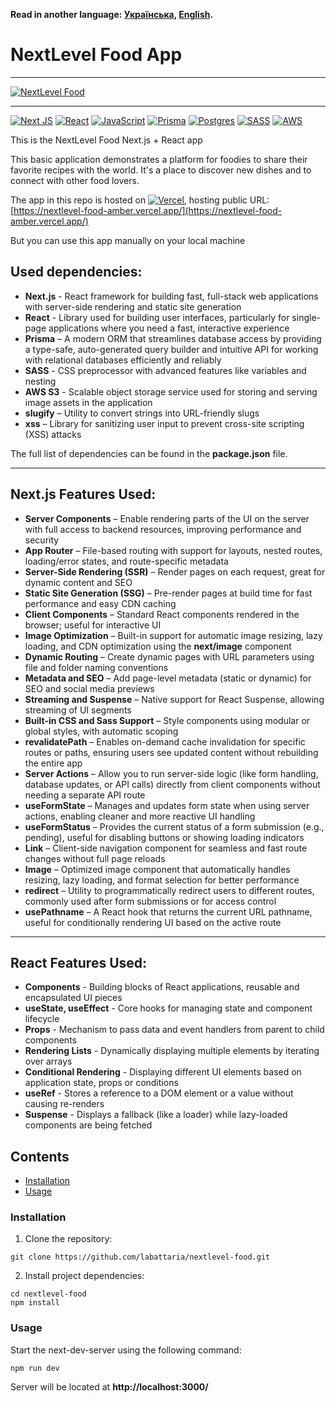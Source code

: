 **Read in another language: [Українська](README.ukr.md), [English](README.md).**

# NextLevel Food App

---

[![NextLevel Food](https://i.gyazo.com/862ec76025b2de049fd37d5c98ccd97d.gif)](https://gyazo.com/862ec76025b2de049fd37d5c98ccd97d)

---

[![Next JS](https://img.shields.io/badge/Next-black?style=for-the-badge&logo=next.js&logoColor=white)](#)
[![React](https://img.shields.io/badge/react-%2320232a.svg?style=for-the-badge&logo=react&logoColor=%2361DAFB)](#)
[![JavaScript](https://img.shields.io/badge/JavaScript-323330?style=for-the-badge&logo=javascript&logoColor=F7DF1E)](#)
[![Prisma](https://img.shields.io/badge/Prisma-3982CE?style=for-the-badge&logo=Prisma&logoColor=white)](#)
[![Postgres](https://img.shields.io/badge/postgres-%23316192.svg?style=for-the-badge&logo=postgresql&logoColor=white)](#)
[![SASS](https://img.shields.io/badge/SASS-hotpink.svg?style=for-the-badge&logo=SASS&logoColor=white)](#)
[![AWS](https://img.shields.io/badge/AWS-%23FF9900.svg?style=for-the-badge&logo=amazon-aws&logoColor=white)](#)

This is the NextLevel Food Next.js + React app

This basic application demonstrates a platform for foodies to share their favorite recipes with the world. It's a place to discover new dishes and to connect with other food lovers.

The app in this repo is hosted on [![Vercel](https://img.shields.io/badge/vercel-%23000000.svg?style=for-the-badge&logo=vercel&logoColor=white)](#), hosting public URL: [https://nextlevel-food-amber.vercel.app/](https://nextlevel-food-amber.vercel.app/)

But you can use this app manually on your local machine

## Used dependencies:

- **Next.js** - React framework for building fast, full-stack web applications with server-side rendering and static site generation
- **React** - Library used for building user interfaces, particularly for single-page applications where you need a fast, interactive experience
- **Prisma** – A modern ORM that streamlines database access by providing a type-safe, auto-generated query builder and intuitive API for working with relational databases efficiently and reliably
- **SASS** - CSS preprocessor with advanced features like variables and nesting
- **AWS S3** - Scalable object storage service used for storing and serving image assets in the application
- **slugify** – Utility to convert strings into URL-friendly slugs
- **xss** – Library for sanitizing user input to prevent cross-site scripting (XSS) attacks

The full list of dependencies can be found in the **package.json** file.

---

## Next.js Features Used:

- **Server Components** – Enable rendering parts of the UI on the server with full access to backend resources, improving performance and security
- **App Router** – File-based routing with support for layouts, nested routes, loading/error states, and route-specific metadata
- **Server-Side Rendering (SSR)** – Render pages on each request, great for dynamic content and SEO
- **Static Site Generation (SSG)** – Pre-render pages at build time for fast performance and easy CDN caching
- **Client Components** – Standard React components rendered in the browser; useful for interactive UI
- **Image Optimization** – Built-in support for automatic image resizing, lazy loading, and CDN optimization using the **next/image** component
- **Dynamic Routing** – Create dynamic pages with URL parameters using file and folder naming conventions
- **Metadata and SEO** – Add page-level metadata (static or dynamic) for SEO and social media previews
- **Streaming and Suspense** – Native support for React Suspense, allowing streaming of UI segments
- **Built-in CSS and Sass Support** – Style components using modular or global styles, with automatic scoping
- **revalidatePath** – Enables on-demand cache invalidation for specific routes or paths, ensuring users see updated content without rebuilding the entire app
- **Server Actions** – Allow you to run server-side logic (like form handling, database updates, or API calls) directly from client components without needing a separate API route
- **useFormState** – Manages and updates form state when using server actions, enabling cleaner and more reactive UI handling
- **useFormStatus** – Provides the current status of a form submission (e.g., pending), useful for disabling buttons or showing loading indicators
- **Link** – Client-side navigation component for seamless and fast route changes without full page reloads
- **Image** – Optimized image component that automatically handles resizing, lazy loading, and format selection for better performance
- **redirect** – Utility to programmatically redirect users to different routes, commonly used after form submissions or for access control
- **usePathname** – A React hook that returns the current URL pathname, useful for conditionally rendering UI based on the active route

---

## React Features Used:

- **Components** - Building blocks of React applications, reusable and encapsulated UI pieces
- **useState, useEffect** - Core hooks for managing state and component lifecycle
- **Props** - Mechanism to pass data and event handlers from parent to child components
- **Rendering Lists** - Dynamically displaying multiple elements by iterating over arrays
- **Conditional Rendering** - Displaying different UI elements based on application state, props or conditions
- **useRef** - Stores a reference to a DOM element or a value without causing re-renders
- **Suspense** - Displays a fallback (like a loader) while lazy-loaded components are being fetched

## Contents

- [Installation](#installation)
- [Usage](#usage)

### Installation

1. Clone the repository:

```shell
git clone https://github.com/labattaria/nextlevel-food.git
```

2. Install project dependencies:

```shell
cd nextlevel-food
npm install
```

### Usage

Start the next-dev-server using the following command:

```shell
npm run dev
```

Server will be located at **http://localhost:3000/**
